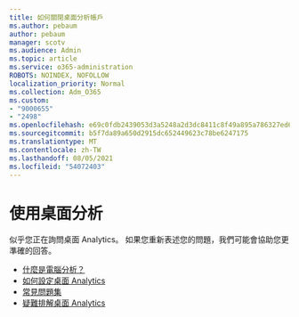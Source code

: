 ```yaml
---
title: 如何關閉桌面分析帳戶
ms.author: pebaum
author: pebaum
manager: scotv
ms.audience: Admin
ms.topic: article
ms.service: o365-administration
ROBOTS: NOINDEX, NOFOLLOW
localization_priority: Normal
ms.collection: Adm_O365
ms.custom:
- "9000655"
- "2498"
ms.openlocfilehash: e69c0fdb2439053d3a5248a2d3dc8411c8f49a895a786327ed6e1775448751f6
ms.sourcegitcommit: b5f7da89a650d2915dc652449623c78be6247175
ms.translationtype: MT
ms.contentlocale: zh-TW
ms.lasthandoff: 08/05/2021
ms.locfileid: "54072403"
---
```

# <a name="working-with-desktop-analytics"></a>使用桌面分析

似乎您正在詢問桌面 Analytics。 如果您重新表述您的問題，我們可能會協助您更準確的回答。

- [什麼是電腦分析？](https://docs.microsoft.com/configmgr/desktop-analytics/overview)
- [如何設定桌面 Analytics](https://docs.microsoft.com/configmgr/desktop-analytics/set-up)
- [常見問題集](https://docs.microsoft.com/configmgr/desktop-analytics/faq)
- [疑難排解桌面 Analytics](https://docs.microsoft.com/configmgr/desktop-analytics/troubleshooting)